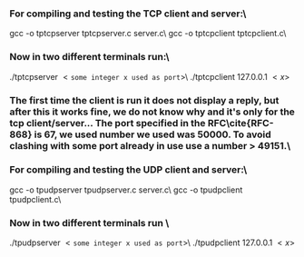 ### For compiling and testing the TCP client and server:\\
gcc -o tptcpserver tptcpserver.c server.c\\
gcc -o tptcpclient tptcpclient.c\\

### Now in two different terminals run:\\
./tptcpserver $<\texttt{some integer x used as port}>$\\
./tptcpclient 127.0.0.1 $<x>$

### The first time the client is run it does not display a reply, but after this it works fine, we do not know why and it's only for the tcp client/server... The port specified in the RFC\cite{RFC-868} is 67, we used number we used was 50000. To avoid clashing with some port already in use use a number \> 49151.\\

### For compiling and testing the UDP client and server:\\
gcc -o tpudpserver tpudpserver.c server.c\\
gcc -o tpudpclient tpudpclient.c\\

### Now in two different terminals run \\
./tpudpserver $<\texttt{some integer x used as port}>$\\
./tpudpclient 127.0.0.1 $<x>$

